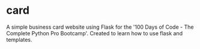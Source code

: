 # card
A simple business card website using Flask for the '100 Days of Code - The Complete Python Pro Bootcamp'. 
Created to learn how to use flask and templates.
